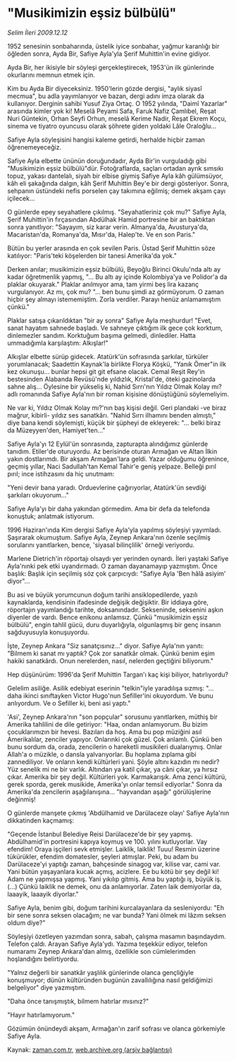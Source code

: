 # "Musikimizin eşsiz bülbülü"

*Selim İleri 2009.12.12*

<tr><td class="metin" colspan="2" style="padding-top: 20px; padding-left: 5px; ">1952 senesinin sonbaharında, üstelik iyice sonbahar, yağmur karanlığı bir öğleden sonra, Ayda Bir, Safiye Ayla'yla Şerif Muhittin'in evine gidiyor.</td></tr><tr><td class="metin" colspan="2" style="padding-top: 20px; padding-left: 5px; "><p> Ayda Bir, her ikisiyle bir söyleşi gerçekleştirecek, 1953'ün ilk günlerinde okurlarını memnun etmek için.
<p>Kim bu Ayda Bir diyeceksiniz. 1950'lerin gözde dergisi, "aylık siyasî mecmua", bu adla yayımlanıyor ve bazan, dergi adını imza olarak da kullanıyor. Derginin sahibi Yusuf Ziya Ortaç. O 1952 yılında, "Daimî Yazarlar" arasında kimler yok ki! Meselâ Peyami Safa, Faruk Nafiz Çamlıbel, Reşat Nuri Güntekin, Orhan Seyfi Orhun, meselâ Kerime Nadir, Reşat Ekrem Koçu, sinema ve tiyatro oyuncusu olarak şöhrete giden yoldaki Lâle Oraloğlu...
<p>Safiye Ayla söyleşisini hangisi kaleme getirdi, herhalde hiçbir zaman öğrenemeyeceğiz.
<p>Safiye Ayla elbette ününün doruğundadır, Ayda Bir'in vurguladığı gibi "Musikimizin eşsiz bülbülü"dür. Fotoğraflarda, saçları ortadan ayrık sımsıkı topuz, yakası dantelalı, siyah bir elbise giymiş Safiye Ayla kâh gülümsüyor, kâh eli şakağında dalgın, kâh Şerif Muhittin Bey'e bir dergi gösteriyor. Sonra, sehpanın üstündeki nefis porselen çay takımına eğilmiş; demek akşam çayı içilecek...
<p>O günlerde epey seyahatlere çıkılmış. "Seyahatleriniz çok mu?" Safiye Ayla, Şerif Muhittin'in fırçasından Abdülhak Hamid portresine bir an baktıktan sonra yanıtlıyor: "Sayayım, siz karar verin. Almanya'da, Avusturya'da, Macaristan'da, Romanya'da, Mısır'da, Halep'te. Ve en son Paris."
<p>Bütün bu yerler arasında en çok sevilen Paris. Üstad Şerif Muhittin söze katılıyor: "Paris'teki köşelerden bir tanesi Amerika'da yok."
<p>Derken anılar; musikimizin eşsiz bülbülü, Beyoğlu Birinci Okulu'nda altı ay kadar öğretmenlik yapmış, "... Bu altı ay içinde Kolombiya'ya ve Polidor'a da plaklar okuyarak." Plaklar anılmıyor ama, tam yirmi beş lira kazanç vurgulanıyor. Az mı, çok mu? "... ben bunu şimdi az görmüyorum. O zaman hiçbir şey almayı istememiştim. Zorla verdiler. Parayı henüz anlamamıştım çünkü."
<p>Plaklar satışa çıkarıldıktan "bir ay sonra" Safiye Ayla meşhurdur! "Evet, sanat hayatım sahnede başladı. Ve sahneye çıktığım ilk gece çok korktum, dinlemezler sandım. Korktuğum başıma gelmedi, dinlediler. Hatta ummadığımla karşılaştım: Alkışlar!"
<p>Alkışlar elbette sürüp gidecek. Atatürk'ün sofrasında şarkılar, türküler yorumlanacak; Saadettin Kaynak'la birlikte Florya Köşkü, "Yanık Ömer"in ilk kez okunuşu... bunlar hepsi git git efsane olacak. Cemal Reşit Rey'in bestesinden Alabanda Revüsü'nde yıldızlık, Kristal'de, öteki gazinolarda sahne alış... Öylesine bir yükseliş ki, Nahid Sırrı'nın Yıldız Olmak Kolay mı? adlı romanında Safiye Ayla'nın bir roman kişisine dönüştüğünü söylemeliyim.
<p>Ne var ki, Yıldız Olmak Kolay mı?'nın baş kişisi değil. Geri plandaki -ve biraz mağrur, kibirli- yıldız ses sanatkârı. "Nahid Sırrı ilhamını benden almıştı," diye bana kendi söylemişti, küçük bir şüpheyi de ekleyerek: "... belki biraz da Müzeyyen'den, Hamiyet'ten..."
<p>Safiye Ayla'yı 12 Eylül'ün sonrasında, zapturapta alındığımız günlerde tanıdım. Etiler'de oturuyordu. Az berisinde oturan Armağan ve Altan İlkin yakın dostlarımdı. Bir akşam Armağan'lara geldi. Yazar olduğumu öğrenince, geçmiş yıllar, Naci Sadullah'tan Kemal Tahir'e geniş yelpaze. Belleği pırıl pırıl; ince istihzasını da hiç unutmam:
<p>"Yeni devir bana yaradı. Orduevlerine çağırıyorlar, Atatürk'ün sevdiği şarkıları okuyorum..."
<p>Safiye Ayla'yı bir daha yakından görmedim. Ama bir defa da telefonda konuştuk; anlatmak istiyorum.
<p>1996 Haziran'ında Kim dergisi Safiye Ayla'yla yapılmış söyleşiyi yayımladı. Şaşırarak okumuştum. Safiye Ayla, Zeynep Ankara'nın özenle seçilmiş sorularını yanıtlarken, bence, 'siyasal bilinçlilik' örneği veriyordu.
<p>Marlene Dietrich'in röportajı olsaydı yer yerinden oynardı. İleri yaştaki Safiye Ayla'nınki pek etki uyandırmadı. O zaman dayanamayıp yazmıştım. Önce başlık: Başlık için seçilmiş söz çok çarpıcıydı: "Safiye Ayla 'Ben hâlâ asiyim' diyor"...
<p>Bu asi ve büyük yorumcunun doğum tarihi ansiklopedilerde, yazılı kaynaklarda, kendisinin ifadesinde değişik değişiktir. Bir iddiaya göre, röportajın yayımlandığı tarihte, doksanındadır. Sekseninde, seksenini aşkın diyenler de vardı. Bence enikonu anlamsız. Çünkü "musikimizin eşsiz bülbülü", engin tahlil gücü, duru duyarlığıyla, olgunlaşmış bir genç insanın sağduyusuyla konuşuyordu.
<p>İşte, Zeynep Ankara "Siz sanatçısınız..." diyor. Safiye Ayla'nın yanıtı: "Bilmem ki sanat mı yaptık? Çok zor sanatkâr olmak. Çünkü benim eşim hakiki sanatkârdı. Onun nerelerden, nasıl, nelerden geçtiğini biliyorum."
<p>Hep düşünürüm: 1996'da Şerif Muhittin Targan'ı kaç kişi biliyor, hatırlıyordu?
<p>Gelelim asiliğe. Asilik edebiyat eserinin "telkin"iyle yaradılışa sızmış: "... daha ikinci sınıftayken Victor Hugo'nun Sefiller'ini okuyordum. Ve bunu anlıyordum. Ve o Sefiller ki, beni asi yaptı."
<p>'Asi', Zeynep Ankara'nın "son popçular" sorusunu yanıtlarken, müthiş bir Amerika tahlilini de dile getiriyor: "Haa, ondan anlamıyorum. Bu bizim çocuklarımızın bir hevesi. Bazıları da hoş. Ama bu pop müziğini asıl Amerikalılar, zenciler yapıyor. Onlarınki çok güzel. Çok anlamlı. Çünkü ben bunu sordum da, orada, zencilerin o hareketli musikileri dualarıymış. Onlar Allah'a o müzikle, o dansla yalvarıyorlar. Bu hoplama zıplama gibi zannediliyor. Ve onların kendi kültürleri yani. Şöyle altını kazıdın mı nedir? Yüz senelik mi ne bir varlık. Altından ya katil çıkar, ya câni çıkar, ya hırsız çıkar. Amerika bir şey değil. Kültürleri yok. Karmakarışık. Ama zenci kültürü, gerek sporda, gerek musikide, Amerika'yı onlar temsil ediyorlar." Sonra da Amerika'da zencilerin aşağılanışına... "hayvandan aşağı" görülüşlerine değinmiş!
<p>O günlerde manşete çıkmış 'Abdülhamid ve Darülaceze olayı' Safiye Ayla'nın dikkatinden kaçmamış:
<p>"Geçende İstanbul Belediye Reisi Darülaceze'de bir şey yapmış. Abdülhamid'in portresini kapıya koymuş ve 100. yılını kutluyorlar. Vay efendim! Oraya işçileri sevk etmişler. Laiklik, laiklik! Tuuu! Resmin üzerine tükürükler, efendim domatesler, şeyleri atmışlar. Peki, bu adam bu Darülaceze'yi yaptığı zaman, bahçesinde sinagog var, kilise var, cami var. Yani bütün yaşayanlara kucak açmış, acizlere. Ee bu kötü bir şey değil ki! Adam ne yapmışsa yapmış. Yani yıkılıp gitmiş. Ama bu yaptığı iş, büyük iş. (...) Çünkü laiklik ne demek, onu da anlamıyorlar. Zaten laik demiyorlar da, laaayik, laaayik diyorlar."
<p>Safiye Ayla, benim gibi, doğum tarihini kurcalayanlara da sesleniyordu: "Eh bir sene sonra seksen olacağım; ne var bunda? Yani ölmek mi lâzım seksen oldum diye?"
<p>Söyleşiyi özetleyen yazımdan sonra, sabah, çalışma masamın başındaydım. Telefon çaldı. Arayan Safiye Ayla'ydı. Yazıma teşekkür ediyor, telefon numaramı Zeynep Ankara'dan almış, özellikle son cümlelerimden hoşlandığını belirtiyordu.
<p>"Yalnız değerli bir sanatkâr yaşlılık günlerinde olanca gençliğiyle konuşmuyor; dünün kültüründen bugünün zavallılığına nasıl geldiğimizi belgeliyor" diye yazmıştım.
<p>"Daha önce tanışmıştık, bilmem hatırlar mısınız?"
<p>"Hayır hatırlamıyorum."
<p>Gözümün önündeydi akşam, Armağan'ın zarif sofrası ve olanca görkemiyle Safiye Ayla.<br/></p></p></p></p></p></p></p></p></p></p></p></p></p></p></p></p></p></p></p></p></p></p></p></p></p></p></p></p></td></tr>

Kaynak: [zaman.com.tr](http://zaman.com.tr/yazar.do?yazino=926080), [web.archive.org (arşiv bağlantısı)](http://web.archive.org/web/20091220061641/http://zaman.com.tr:80/yazar.do?yazino=926080)
